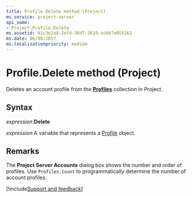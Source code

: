 ```yaml
---
title: Profile.Delete method (Project)
ms.service: project-server
api_name:
- Project.Profile.Delete
ms.assetid: 61c3e2a8-2efd-36d7-2619-acbb7a055162
ms.date: 06/08/2017
ms.localizationpriority: medium
---
```



# Profile.Delete method (Project)

Deletes an account profile from the **[Profiles](Project.profiles.md)** collection in Project.


## Syntax

_expression_.**Delete**

_expression_ A variable that represents a [Profile](./Project.Profile.md) object.


## Remarks

The **Project Server Accounts** dialog box shows the number and order of profiles. Use `Profiles.Count` to programmatically determine the number of account profiles.

[!include[Support and feedback](~/includes/feedback-boilerplate.md)]